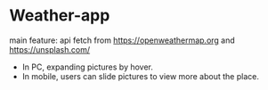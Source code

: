 # Weather-app
main feature: api fetch from https://openweathermap.org and https://unsplash.com/
- In PC, expanding pictures by hover.
- In mobile, users can slide pictures to view more about the place.
